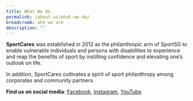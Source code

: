 ```yaml
---
title: What We Do
permalink: /about-us/what-we-do/
breadcrumb: who we are
description: ""
---
```

**SportCares** was established in 2012 as the philanthropic arm of SportSG to enable vulnerable individuals and persons with disabilities to experience and reap the benefits of sport by instilling confidence and elevating one’s outlook on life.

In addition, SportCares cultivates a spirit of sport philanthropy among corporates and community partners.



 **Find us on social media**: [Facebook](https://www.facebook.com/SportCaresSG), [Instagram](https://www.instagram.com/sportcares), [YouTube](https://www.youtube.com/@SportCaresTV/featured)